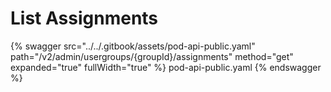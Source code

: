 # List Assignments

{% swagger src="../../.gitbook/assets/pod-api-public.yaml" path="/v2/admin/usergroups/{groupId}/assignments" method="get" expanded="true" fullWidth="true" %} pod-api-public.yaml {% endswagger %}